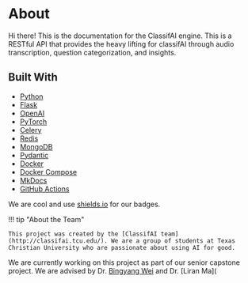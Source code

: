 # About

Hi there! This is the documentation for the ClassifAI engine. This is a RESTful API that provides the heavy lifting for classifAI through audio transcription, question categorization, and insights.

## Built With

* [Python](https://www.python.org/)
* [Flask](https://flask.palletsprojects.com/en/2.0.x/)
* [OpenAI](https://openai.com/)
* [PyTorch](https://pytorch.org/)
* [Celery](https://docs.celeryproject.org/en/stable/index.html)
* [Redis](https://redis.io/)
* [MongoDB](https://www.mongodb.com/)
* [Pydantic](https://pydantic-docs.helpmanual.io/)
* [Docker](https://www.docker.com/)
* [Docker Compose](https://docs.docker.com/compose/)
* [MkDocs](https://www.mkdocs.org/)
* [GitHub Actions](
https://docs.github.com/en/actions)

We are cool and use [shields.io](https://shields.io/) for our badges.


!!! tip "About the Team" 

    This project was created by the [ClassifAI team](http://classifai.tcu.edu/). We are a group of students at Texas Christian University who are passionate about using AI for good.

We are currently working on this project as part of our senior capstone project. We are advised by Dr. [Bingyang Wei]() and Dr. [Liran Ma](
